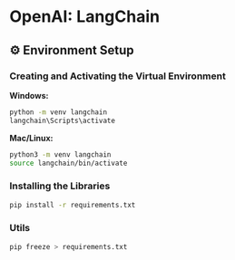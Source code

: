 # OpenAI: LangChain

## ⚙️ Environment Setup

### Creating and Activating the Virtual Environment

**Windows:**
```bash
python -m venv langchain
langchain\Scripts\activate
```

**Mac/Linux:**
```bash
python3 -m venv langchain
source langchain/bin/activate
```

### Installing the Libraries

```bash
pip install -r requirements.txt
```

### Utils

```bash
pip freeze > requirements.txt
```

